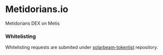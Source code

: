 # Metidorians.io
Metidorians DEX on Metis

### Whitelisting

Whitelisting requests are submited under [solarbeam-tokenlist](https://github.com/solarbeamio/solarbeam-tokenlist) repository.